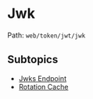 # Jwk

Path: `web/token/jwt/jwk`

## Subtopics
- [Jwks Endpoint](./jwks_endpoint/README.md)
- [Rotation Cache](./rotation_cache/README.md)
